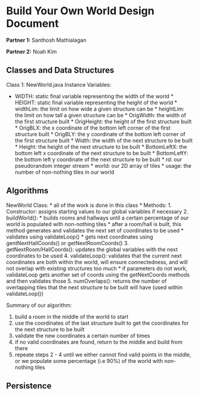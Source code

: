 # Build Your Own World Design Document

**Partner 1:**
Santhosh Mathialagan

**Partner 2:**
Noah Kim

## Classes and Data Structures
Class 1: NewWorld.java
Instance Variables:
   - WIDTH: static final variable representing the width of the world
    * HEIGHT: static final variable representing the height of the world
    * widthLim: the limit on how wide a given structure can be
    * heightLim: the limit on how tall a given structure can be
    * OrigWidth: the width of the first structure built
    * OrigHeight: the height of the first structure built 
    * OrigBLX: the x coordinate of the bottom left corner of the first structure built 
    * OrigBLY: the y coordinate of the bottom left corner of the first structure built
    * Width: the width of the next structure to be built
    * Height: the height of the next structure to be built
    * BottomLeftX: the bottom left x coordinate of the next structure to be built
    * BottomLeftY: the bottom left y coordinate of the next structure to be built
    * rd: our pseudorandom integer stream 
    * world: our 2D array of tiles
    * usage: the number of non-nothing tiles in our world

## Algorithms
NewWorld Class:
    * all of the work is done in this class
    * Methods:
        1. Constructor: assigns starting values to our global variables if necessary
        2. buildWorld():
            *  builds rooms and hallways until a certain percentage of our world is populated with non-nothing tiles
            * after a room/hall is built, this method generates and validates the next set of coordinates to be used
            * validates using validateLoop()
            * gets next coordinates using gentNextHallCoords()  or getNextRoomCoords()
        3. getNextRoom/HallCoords(): updates the global variables with the next coordinates to be used
        4. validateLoop(): validates that the current next coordinates are both within the world, will ensure connectedness, and will not overlap with existing
                           structures too much
                           * if parameters do not work, validateLoop gets another set of coords using the getNextCoords methods and then validates those
        5. numOverlaps(): returns the number of overlapping tiles that the next structure to be built will have (used within validateLoop())

Summary of our algorithm:
1. build a room in the middle of the world to start
2. use the coordinates of the last structure built to get the coordinates for the next structure to be built
3. validate the new coordinates a certain number of times
4. if no valid coordinates are found, return to the middle and build from there
5. repeate steps 2 - 4 until we either cannot find valid points in the middle, or we populate some percentage (i.e 90%) of the world with non-nothing tiles
         

## Persistence
